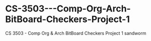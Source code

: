 # CS-3503---Comp-Org-Arch-BitBoard-Checkers-Project-1
CS 3503 - Comp Org &amp; Arch BitBoard Checkers Project 1
sandworm